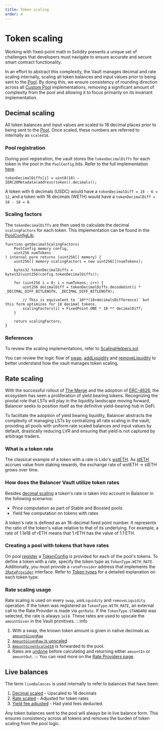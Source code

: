 ```yaml
---
title: Token scaling
order: 4
---
```


# Token scaling

Working with fixed-point math in Solidity presents a unique set of challenges that developers must navigate to ensure accurate and secure smart contract functionality.

In an effort to abstract this complexity, the Vault manages decimal and rate scaling internally, scaling all token balances and input values prior to being sent to the [Pool](/concepts/explore-available-balancer-pools/).
By doing this, we ensure consistency of rounding direction across all [Custom Pool](/build-a-custom-amm/build-an-amm/create-custom-amm-with-novel-invariant.html) implementations, removing a significant
amount of complexity from the pool and allowing it to focus primarily on its invariant implementation.

## Decimal scaling

All token balances and input values are scaled to 18 decimal places prior to being sent to the [Pool](/concepts/explore-available-balancer-pools/). Once scaled, these numbers are referred to internally as `scaled18`.

### Pool registration
During pool registration, the vault stores the `tokenDecimalDiffs` for each token in the pool in the `PoolConfig` bits. Refer to the full implementation [here](https://github.com/balancer/balancer-v3-monorepo/blob/main/pkg/vault/contracts/VaultExtension.sol#L239).

```solidity
tokenDecimalDiffs[i] = uint8(18) - IERC20Metadata(address(token)).decimals();
```

A token with 6 decimals (USDC) would have a `tokenDecimalDiff = 18 - 6 = 12`, and a token with 18 decimals (WETH) would have a `tokenDecimalDiff = 18 - 18 = 0`.

### Scaling factors
The `tokenDecimalDiffs` are then used to calculate the decimal `scalingFactors` for each token. This implementation can be found in the [PoolConfigLib](https://github.com/balancer/balancer-v3-monorepo/blob/main/pkg/vault/contracts/lib/PoolConfigLib.sol#L214-L230).

```solidity
function getDecimalScalingFactors(
    PoolConfig memory config,
    uint256 numTokens
) internal pure returns (uint256[] memory) {
    uint256[] memory scalingFactors = new uint256[](numTokens);

    bytes32 tokenDecimalDiffs = bytes32(uint256(config.tokenDecimalDiffs));

    for (uint256 i = 0; i < numTokens; i++) {
        uint256 decimalDiff = tokenDecimalDiffs.decodeUint(i * _DECIMAL_DIFF_BITLENGTH, _DECIMAL_DIFF_BITLENGTH);

        // This is equivalent to `10**(18+decimalsDifference)` but this form optimizes for 18 decimal tokens.
        scalingFactors[i] = FixedPoint.ONE * 10 ** decimalDiff;
    }

    return scalingFactors;
}
```

### References
To review the scaling implementations, refer to [ScalingHelpers.sol](https://github.com/balancer/balancer-v3-monorepo/blob/main/pkg/solidity-utils/contracts/helpers/ScalingHelpers.sol).

You can review the logic flow of [swap](https://github.com/balancer/balancer-v3-monorepo/blob/main/pkg/vault/contracts/Vault.sol#L165), [addLiquidity](https://github.com/balancer/balancer-v3-monorepo/blob/main/pkg/vault/contracts/Vault.sol#L487) and [removeLiquidity](https://github.com/balancer/balancer-v3-monorepo/blob/main/pkg/vault/contracts/Vault.sol#L709)
to better understand how the vault manages token scaling.

## Rate scaling

With the successful rollout of [The Merge](https://ethereum.org/roadmap/merge) and the adoption of [ERC-4626](https://docs.openzeppelin.com/contracts/4.x/erc4626), the ecosystem has seen a proliferation of yield bearing tokens. Recognizing the pivotal role that LSTs will play in the liquidity landscape moving forward, Balancer seeks to position itself as the definitive yield-bearing hub in DeFi.

To facilitate the adoption of yield bearing liquidity, Balancer abstracts the complexity of managing LSTs by centralizing all rate scaling in the vault, providing all pools with uniform rate scaled balances and input values by default, drastically reducing LVR and ensuring that yield is not captured by arbitrage traders.

### What is a token rate
The classical example of a token with a rate is Lido's [wstETH](https://help.lido.fi/en/articles/5231836-what-is-lido-s-wsteth). As [stETH](https://help.lido.fi/en/articles/5230610-what-is-steth) accrues value from staking rewards, the exchange rate of wstETH -> stETH grows over time.

### How does the Balancer Vault utilize token rates

Besides [decimal scaling](#decimal-scaling) a token's rate is taken into account in Balancer in the following scenarios:
- Price computation as part of Stable and Boosted pools
- Yield fee computation on tokens with rates

A token's rate is defined as an 18-decimal fixed point number. It represents the ratio of the token's value relative to that of its underlying. For example, a rate of 1.1e18 of rETH means that 1 rETH has the value of 1.1 ETH.


### Creating a pool with tokens that have rates

On pool [register](https://github.com/balancer/balancer-v3-monorepo/blob/main/pkg/interfaces/contracts/vault/IVaultExtension.sol#L77) a [TokenConfig](https://github.com/balancer/balancer-v3-monorepo/blob/main/pkg/interfaces/contracts/vault/VaultTypes.sol#L127) is provided for each of the pool's tokens.
To define a token with a rate, specify the token type as  `TokenType.WITH_RATE`. Additionally, you must provide a `rateProvider` address that implements the [`IRateProvider`](https://github.com/balancer/balancer-v3-monorepo/blob/main/pkg/interfaces/contracts/vault/IRateProvider.sol) interface. Refer to [Token types](/concepts/vault/token-types.html) for a detailed explanation on each token type.

### Rate scaling usage
Rate scaling is used on every `swap`, `addLiquidity` and `removeLiquidity` operation. If the token was registered as `TokenType.WITH_RATE`, an external call to the Rate Provider is made via `getRate`. If the `TokenType.STANDARD` was selected, the rate is always `1e18`. These rates are used to upscale the `amountGiven` in the Vault primitives.
:::info
1. With a swap, the known token amount is given in native decimals as [`amountGivenRaw`](https://github.com/balancer/balancer-v3-monorepo/blob/main/pkg/interfaces/contracts/vault/VaultTypes.sol#L183)
2. [`AmountGivenRaw` is upscaled](https://github.com/balancer/balancer-v3-monorepo/blob/main/pkg/vault/contracts/Vault.sol#L303-L320)
3. [`AmountGivenScaled18`](https://github.com/balancer/balancer-v3-monorepo/blob/main/pkg/vault/contracts/Vault.sol#L358) is forwarded to the pool.
4. Rates are [undone](https://github.com/balancer/balancer-v3-monorepo/blob/main/pkg/vault/contracts/Vault.sol#L378) before calculating and returning either `amountIn` or `amountOut`.
:::
You can read more on the [Rate Providers page](/concepts/core-concepts/rate-providers.html).

## Live balances

The term `liveBalances` is used internally to refer to balances that have been:

1. [Decimal scaled](/concepts/vault/token-scaling.html#decimal-scaling) - Upscaled to 18 decimals
2. [Rate scaled](/concepts/vault/token-scaling.html#rate-scaling) - Adjusted for token rates
3. [Yield fee adjusted](/concepts/vault/yield-fee.html) - Had yield fees deducted.

Any token balances sent to the pool will always be in live balance form. This ensures consistency across all tokens and removes the burden of token scaling from the pool logic.
